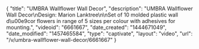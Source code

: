 {
    "title": "UMBRA Wallflower Wall Decor",
    "description": "UMBRA Wallflower Wall Decor\nDesign: Marion Lanktree\n\nSet of 10 molded plastic wall d\u00e9cor flowers in range of 5 sizes per colour with adhesives for mounting.",
    "videoid": "6661667",
    "date_created": "1444671049",
    "date_modified": "1457465584",
    "type": "captivate",
    "layout": "video",
    "url": "\/v\/umbra-wallflower-wall-decor\/6661667"
}